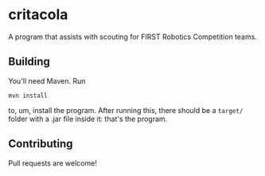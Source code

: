 critacola
====

A program that assists with scouting for FIRST Robotics Competition teams.

Building
----

You'll need Maven. Run

    mvn install

to, um, install the program. After running this, there should be a `target/` folder with a .jar file inside it: that's the program.

Contributing
----

Pull requests are welcome!
